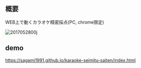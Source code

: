 ## 概要
WEB上で動くカラオケ精密採点(PC, chrome限定)

![2017052800j](https://github.com/user-attachments/assets/5df956de-1f4a-4274-a614-22a062e5f840)

## demo
https://sagami1991.github.io/karaoke-seimitu-saiten/index.html
